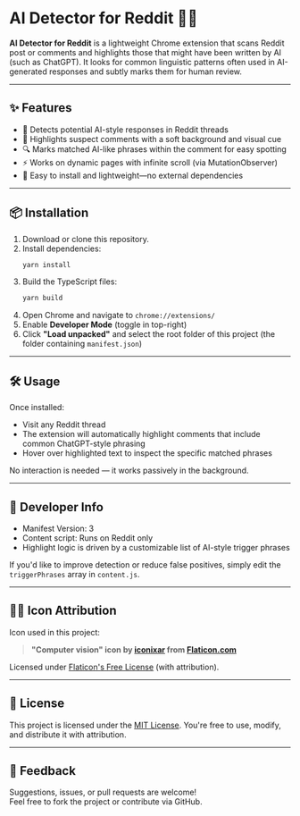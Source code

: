 # AI Detector for Reddit 🔎🤖

**AI Detector for Reddit** is a lightweight Chrome extension that scans Reddit post or comments and highlights those that might have been written by AI (such as ChatGPT). It looks for common linguistic patterns often used in AI-generated responses and subtly marks them for human review.

---

## ✨ Features

- 🧠 Detects potential AI-style responses in Reddit threads
- 🎨 Highlights suspect comments with a soft background and visual cue
- 🔍 Marks matched AI-like phrases within the comment for easy spotting
- ⚡ Works on dynamic pages with infinite scroll (via MutationObserver)
- 🧩 Easy to install and lightweight—no external dependencies

---

## 📦 Installation

1. Download or clone this repository.
2. Install dependencies:
   ```bash
   yarn install
   ```
3. Build the TypeScript files:
   ```bash
   yarn build
   ```
4. Open Chrome and navigate to `chrome://extensions/`
5. Enable **Developer Mode** (toggle in top-right)
6. Click **"Load unpacked"** and select the root folder of this project (the folder containing `manifest.json`)

---

## 🛠️ Usage

Once installed:

- Visit any Reddit thread
- The extension will automatically highlight comments that include common ChatGPT-style phrasing
- Hover over highlighted text to inspect the specific matched phrases

No interaction is needed — it works passively in the background.

---

## 🧩 Developer Info

- Manifest Version: 3
- Content script: Runs on Reddit only
- Highlight logic is driven by a customizable list of AI-style trigger phrases

If you'd like to improve detection or reduce false positives, simply edit the `triggerPhrases` array in `content.js`.

---

## 🧑‍🎨 Icon Attribution

Icon used in this project:

> **"Computer vision" icon by [iconixar](https://www.flaticon.com/authors/iconixar) from [Flaticon.com](https://www.flaticon.com/)**

Licensed under [Flaticon's Free License](https://www.flaticon.com/license) (with attribution).

---

## 📜 License

This project is licensed under the [MIT License](LICENSE). You're free to use, modify, and distribute it with attribution.

---

## 💬 Feedback

Suggestions, issues, or pull requests are welcome!  
Feel free to fork the project or contribute via GitHub.
